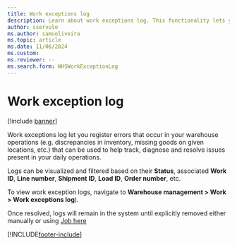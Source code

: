 ```yaml
---
title: Work exceptions log
description: Learn about work exceptions log. This functionality lets you register issues from your operational workflows to be tracked and addressed.
author: sservulo
ms.author: samuoliveira
ms.topic: article
ms.date: 11/06/2024
ms.custom:
ms.reviewer: --
ms.search.form: WHSWorkExceptionLog
---
```


# Work exception log

[!include [banner](../includes/banner.md)]

Work exceptions log let you register errors that occur in your warehouse operations (e.g. discrepancies in inventory, missing goods on given locations, etc.) that can be used to help track, diagnose and resolve issues present in your daily operations.

Logs can be visualized and filtered based on their **Status**, associated **Work ID**, **Line number**, **Shipment ID**, **Load ID**, **Order number**, etc.

To view work exception logs, navigate to **Warehouse management \> Work \> Work exceptions log**).

Once resolved, logs will remain in the system until explicitly removed either manually or using [Job here]()

[!INCLUDE[footer-include](../../includes/footer-banner.md)]
